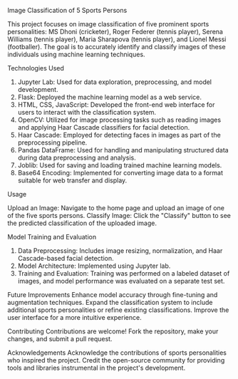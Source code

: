 Image Classification of 5 Sports Persons


This project focuses on image classification of five prominent sports personalities: MS Dhoni (cricketer), Roger Federer (tennis player), Serena Williams (tennis player), Maria Sharapova (tennis player), and Lionel Messi (footballer). The goal is to accurately identify and classify images of these individuals using machine learning techniques.

Technologies Used

1. Jupyter Lab: Used for data exploration, preprocessing, and model development.
2. Flask: Deployed the machine learning model as a web service.
3. HTML, CSS, JavaScript: Developed the front-end web interface for users to interact with the classification system.
4. OpenCV: Utilized for image processing tasks such as reading images and applying Haar Cascade classifiers for facial detection.
5. Haar Cascade: Employed for detecting faces in images as part of the preprocessing pipeline.
6. Pandas DataFrame: Used for handling and manipulating structured data during data preprocessing and analysis.
7. Joblib: Used for saving and loading trained machine learning models.
8. Base64 Encoding: Implemented for converting image data to a format suitable for web transfer and display.
   
Usage

Upload an Image: Navigate to the home page and upload an image of one of the five sports persons.
Classify Image: Click the "Classify" button to see the predicted classification of the uploaded image.

Model Training and Evaluation

1. Data Preprocessing: Includes image resizing, normalization, and Haar Cascade-based facial detection.
2. Model Architecture: Implemented using Jupyter lab.
3. Training and Evaluation: Training was performed on a labeled dataset of images, and model performance was evaluated on a separate test set.


Future Improvements
Enhance model accuracy through fine-tuning and augmentation techniques.
Expand the classification system to include additional sports personalities or refine existing classifications.
Improve the user interface for a more intuitive experience.

Contributing
Contributions are welcome! Fork the repository, make your changes, and submit a pull request.

Acknowledgements
Acknowledge the contributions of sports personalities who inspired the project.
Credit the open-source community for providing tools and libraries instrumental in the project's development.
